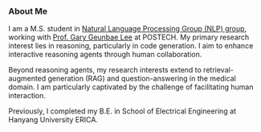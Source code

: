 ### About Me
I am a M.S. student in [Natural Language Processing Group (NLP) group](https://nlp.postech.ac.kr/), working with [Prof. Gary Geunbae Lee](https://scholar.google.com/citations?user=t30saScAAAAJ&hl) at POSTECH. My primary research interest lies in reasoning, particularly in code generation. I aim to enhance interactive reasoning agents through human collaboration.

Beyond reasoning agents, my research interests extend to retrieval-augmented generation (RAG) and question-answering in the medical domain. I am particularly captivated by the challenge of facilitating human interaction.

Previously, I completed my B.E. in School of Electrical Engineering at Hanyang University ERICA.